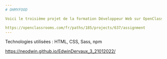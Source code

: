 ```yaml
---
# OHMYFOOD

Voici le troisième projet de la formation Développeur Web sur OpenClassrooms

https://openclassrooms.com/fr/paths/185/projects/637/assignment 
---
```


Technologies utilisées : HTML, CSS, Sass, npm

https://neodwin.github.io/EdwinDervaux_3_21012022/